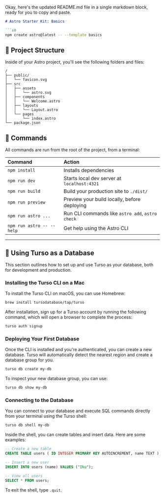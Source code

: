 Okay, here's the updated README.md file in a single markdown block, ready for you to copy and paste.

````markdown
# Astro Starter Kit: Basics

```sh
npm create astro@latest -- --template basics
````

## 🚀 Project Structure

Inside of your Astro project, you'll see the following folders and files:

```text
/
├── public/
│   └── favicon.svg
├── src
│   ├── assets
│   │   └── astro.svg
│   ├── components
│   │   └── Welcome.astro
│   ├── layouts
│   │   └── Layout.astro
│   └── pages
│       └── index.astro
└── package.json
```

## 🧞 Commands

All commands are run from the root of the project, from a terminal:

| Command | Action |
| :--- | :--- |
| `npm install` | Installs dependencies |
| `npm run dev` | Starts local dev server at `localhost:4321` |
| `npm run build` | Build your production site to `./dist/` |
| `npm run preview` | Preview your build locally, before deploying |
| `npm run astro ...` | Run CLI commands like `astro add`, `astro check` |
| `npm run astro -- --help` | Get help using the Astro CLI |

-----

## 🔌 Using Turso as a Database

This section outlines how to set up and use Turso as your database, both for development and production.

### Installing the Turso CLI on a Mac

To install the Turso CLI on macOS, you can use Homebrew:

```sh
brew install tursodatabase/tap/turso
```

After installation, sign up for a Turso account by running the following command, which will open a browser to complete the process:

```sh
turso auth signup
```

### Deploying Your First Database

Once the CLI is installed and you're authenticated, you can create a new database. Turso will automatically detect the nearest region and create a database group for you.

```sh
turso db create my-db
```

To inspect your new database group, you can use:

```sh
turso db show my-db
```

### Connecting to the Database

You can connect to your database and execute SQL commands directly from your terminal using the Turso shell:

```sh
turso db shell my-db
```

Inside the shell, you can create tables and insert data. Here are some examples:

```sql
-- Create a new table
CREATE TABLE users ( ID INTEGER PRIMARY KEY AUTOINCREMENT, name TEXT );

-- Insert a new user
INSERT INTO users (name) VALUES ("Iku");

-- View all users
SELECT * FROM users;
```

To exit the shell, type `.quit`.

```
```
